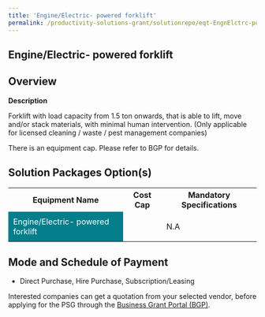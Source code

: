 ```yaml
---
title: 'Engine/Electric- powered forklift'
permalink: /productivity-solutions-grant/solutionrepo/eqt-EngnElctrc-powrd-forklft-Envronmntl-Srvcs
---
```


## Engine/Electric- powered forklift

## Overview

**Description**

Forklift with load capacity from 1.5 ton onwards, that is able to lift, move and/or stack materials, with minimal human intervention. 
(Only applicable for licensed cleaning / waste / pest management companies)

There is an equipment cap. Please refer to BGP for details.

## Solution Packages Option(s)

<table>
<tr>
<th><b>Equipment Name</b></th>
<th><b>Cost Cap</b></th>
<th><b>Mandatory Specifications</b></th>
</tr>
<tr>
<td style='padding: 10px; background-color: #037E8A; color: #FFFFFF;'>Engine/Electric- powered forklift</td>
<td style='padding: 10px;'></td>
<td style='padding: 10px;'>N.A</td>
</tr>
</table>

## Mode and Schedule of Payment

 - Direct Purchase, Hire Purchase, Subscription/Leasing

Interested companies can get a quotation from your selected vendor, before applying for the PSG through the <a href='https://www.businessgrants.gov.sg/' target='_blank' rel='noopener'>Business Grant Portal (BGP)</a>.

<script src="/jquery/resize-tables.js"></script>
